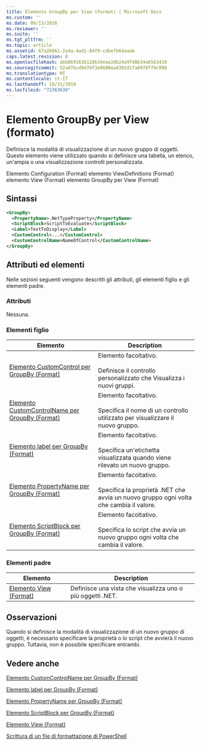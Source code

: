 ```yaml
---
title: Elemento GroupBy per View (Format) | Microsoft Docs
ms.custom: ''
ms.date: 09/13/2016
ms.reviewer: ''
ms.suite: ''
ms.tgt_pltfrm: ''
ms.topic: article
ms.assetid: 67a2b061-2a4a-4ad1-84f9-cdbefb64aaab
caps.latest.revision: 8
ms.openlocfilehash: abb8b91626128b3deaa2db24a9fd8b34a6563410
ms.sourcegitcommit: 52a67bcd9d7bf3e8600ea4302d1fa8970ff9c998
ms.translationtype: MT
ms.contentlocale: it-IT
ms.lasthandoff: 10/15/2019
ms.locfileid: "72363630"
---
```

# <a name="groupby-element-for-view-format"></a>Elemento GroupBy per View (formato)

Definisce la modalità di visualizzazione di un nuovo gruppo di oggetti. Questo elemento viene utilizzato quando si definisce una tabella, un elenco, un'ampia o una visualizzazione controlli personalizzata.

Elemento Configuration (Format) elemento ViewDefinitions (Format) elemento View (Format) elemento GroupBy per View (Format)

## <a name="syntax"></a>Sintassi

```xml
<GroupBy>
  <PropertyName>.NetTypeProperty</PropertyName>
  <ScriptBlock>ScriptToEvaluate</ScriptBlock>
  <Label>TextToDisplay</Label>
  <CustomControl>...</CustomControl>
  <CustomControlName>NameOfControl</CustomControlName>
</GroupBy>
```

## <a name="attributes-and-elements"></a>Attributi ed elementi

Nelle sezioni seguenti vengono descritti gli attributi, gli elementi figlio e gli elementi padre.

### <a name="attributes"></a>Attributi

Nessuna.

### <a name="child-elements"></a>Elementi figlio

|Elemento|Description|
|-------------|-----------------|
|[Elemento CustomControl per GroupBy (Format)](./customcontrol-element-for-groupby-format.md)|Elemento facoltativo.<br /><br /> Definisce il controllo personalizzato che Visualizza i nuovi gruppi.|
|[Elemento CustomControlName per GroupBy (Format)](./customcontrolname-element-for-groupby-format.md)|Elemento facoltativo.<br /><br /> Specifica il nome di un controllo utilizzato per visualizzare il nuovo gruppo.|
|[Elemento label per GroupBy (Format)](./label-element-for-groupby-format.md)|Elemento facoltativo.<br /><br /> Specifica un'etichetta visualizzata quando viene rilevato un nuovo gruppo.|
|[Elemento PropertyName per GroupBy (Format)](./propertyname-element-for-groupby-format.md)|Elemento facoltativo.<br /><br /> Specifica la proprietà .NET che avvia un nuovo gruppo ogni volta che cambia il valore.|
|[Elemento ScriptBlock per GroupBy (Format)](./scriptblock-element-for-groupby-format.md)|Elemento facoltativo.<br /><br /> Specifica lo script che avvia un nuovo gruppo ogni volta che cambia il valore.|

### <a name="parent-elements"></a>Elementi padre

|Elemento|Description|
|-------------|-----------------|
|[Elemento View (Format)](./view-element-format.md)|Definisce una vista che visualizza uno o più oggetti .NET.|

## <a name="remarks"></a>Osservazioni

Quando si definisce la modalità di visualizzazione di un nuovo gruppo di oggetti, è necessario specificare la proprietà o lo script che avvierà il nuovo gruppo. Tuttavia, non è possibile specificare entrambi.

## <a name="see-also"></a>Vedere anche

[Elemento CustomControlName per GroupBy (Format)](./customcontrolname-element-for-groupby-format.md)

[Elemento label per GroupBy (Format)](./label-element-for-groupby-format.md)

[Elemento PropertyName per GroupBy (Format)](./propertyname-element-for-groupby-format.md)

[Elemento ScriptBlock per GroupBy (Format)](./scriptblock-element-for-groupby-format.md)

[Elemento View (Format)](./view-element-format.md)

[Scrittura di un file di formattazione di PowerShell](./writing-a-powershell-formatting-file.md)
